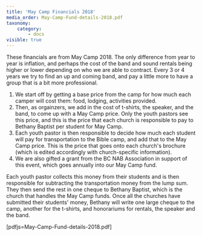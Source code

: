 ```yaml
---
title: 'May Camp Financials 2018'
media_order: May-Camp-Fund-details-2018.pdf
taxonomy:
    category:
        - docs
visible: true
---
```


These financials are from May Camp 2018. The only difference from year to year is inflation, and perhaps the cost of the band and sound rentals being higher or lower depending on who we are able to contract. Every 3 or 4 years we try to find an up and coming band, and pay a little more to have a group that is a bit more professional. 

1) We start off by getting a base price from the camp for how much each camper will cost them: food, lodging, activities provided. 
2) Then, as orgainzers, we add in the cost of t-shirts, the speaker, and the band, to come up with a May Camp price. Only the youth pastors see this price, and this is the price that each church is responsible to pay to Bethany Baptist per student for May Camp.
3) Each youth pastor is then responsible to decide how much each student will pay for transportation to the Bible camp, and add that to the May Camp price. This is the price that goes onto each church's brochure (which is edited accordingly with church-specific information). 
4) We are also gifted a grant from the BC NAB Association in support of this event, which goes annually into our May Camp fund.

Each youth pastor collects this money from their students and is then responsible for subtracting the transportation money from the lump sum. They then send the rest in one cheque to Bethany Baptist, which is the church that handles the May Camp funds. Once all the churches have submitted their students' money, Bethany will write one large cheque to the camp, another for the t-shirts, and honorariums for rentals, the speaker and the band. 

[pdfjs=May-Camp-Fund-details-2018.pdf]